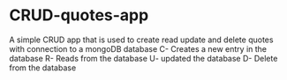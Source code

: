 # CRUD-quotes-app
A simple CRUD app that is used to create read update and delete quotes with connection to a mongoDB database
C- Creates a new entry in the database
R- Reads from the database
U- updated the database
D- Delete from the database
